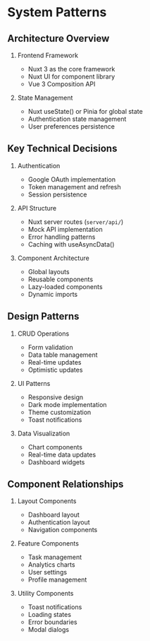 # System Patterns

## Architecture Overview

1. Frontend Framework

   - Nuxt 3 as the core framework
   - Nuxt UI for component library
   - Vue 3 Composition API

2. State Management
   - Nuxt useState() or Pinia for global state
   - Authentication state management
   - User preferences persistence

## Key Technical Decisions

1. Authentication

   - Google OAuth implementation
   - Token management and refresh
   - Session persistence

2. API Structure

   - Nuxt server routes (`server/api/`)
   - Mock API implementation
   - Error handling patterns
   - Caching with useAsyncData()

3. Component Architecture
   - Global layouts
   - Reusable components
   - Lazy-loaded components
   - Dynamic imports

## Design Patterns

1. CRUD Operations

   - Form validation
   - Data table management
   - Real-time updates
   - Optimistic updates

2. UI Patterns

   - Responsive design
   - Dark mode implementation
   - Theme customization
   - Toast notifications

3. Data Visualization
   - Chart components
   - Real-time data updates
   - Dashboard widgets

## Component Relationships

1. Layout Components

   - Dashboard layout
   - Authentication layout
   - Navigation components

2. Feature Components

   - Task management
   - Analytics charts
   - User settings
   - Profile management

3. Utility Components
   - Toast notifications
   - Loading states
   - Error boundaries
   - Modal dialogs
